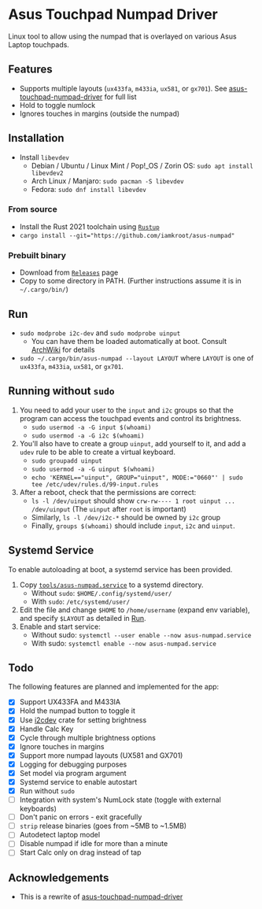 # Asus Touchpad Numpad Driver

Linux tool to allow using the numpad that is overlayed on various Asus Laptop touchpads.

## Features
* Supports multiple layouts (`ux433fa`, `m433ia`, `ux581`, or `gx701`). See [asus-touchpad-numpad-driver](https://github.com/mohamed-badaoui/asus-touchpad-numpad-driver) for full list
* Hold to toggle numlock
* Ignores touches in margins (outside the numpad)

## Installation
* Install `libevdev`
    * Debian / Ubuntu / Linux Mint / Pop!\_OS / Zorin OS: `sudo apt install libevdev2`
    * Arch Linux / Manjaro: `sudo pacman -S libevdev`
    * Fedora: `sudo dnf install libevdev`

### From source
* Install the Rust 2021 toolchain using [`Rustup`](https://rustup.rs)
* `cargo install --git="https://github.com/iamkroot/asus-numpad"`

### Prebuilt binary
* Download from [`Releases`](https://github.com/iamkroot/asus-numpad/releases) page
* Copy to some directory in PATH. (Further instructions assume it is in `~/.cargo/bin/`)

## Run
* `sudo modprobe i2c-dev` and `sudo modprobe uinput`
    * You can have them be loaded automatically at boot. Consult [ArchWiki](https://wiki.archlinux.org/title/Kernel_module#Automatic_module_loading_with_systemd) for details
* `sudo ~/.cargo/bin/asus-numpad --layout LAYOUT` where `LAYOUT` is one of `ux433fa`, `m433ia`, `ux581`, or `gx701`.

## Running without `sudo`
1. You need to add your user to the `input` and `i2c` groups so that the program can access the touchpad events and control its brightness.
    * `sudo usermod -a -G input $(whoami)`
    * `sudo usermod -a -G i2c $(whoami)`
2. You'll also have to create a group `uinput`, add yourself to it, and add a `udev` rule to be able to create a virtual keyboard.
    * `sudo groupadd uinput`
    * `sudo usermod -a -G uinput $(whoami)`
    * `echo 'KERNEL=="uinput", GROUP="uinput", MODE:="0660"' | sudo tee /etc/udev/rules.d/99-input.rules`
3. After a reboot, check that the permissions are correct:
    * `ls -l /dev/uinput` should show `crw-rw---- 1 root uinput ... /dev/uinput` (The `uinput` after `root` is important)
    * Similarly, `ls -l /dev/i2c-*` should be owned by `i2c` group
    * Finally, `groups $(whoami)` should include `input`, `i2c` and `uinput`.

## Systemd Service
To enable autoloading at boot, a systemd service has been provided.
1. Copy [`tools/asus-numpad.service`](tools/asus-numpad.service) to a systemd directory.
    * Without `sudo`: `$HOME/.config/systemd/user/`
    * With `sudo`: `/etc/systemd/user/`
2. Edit the file and change `$HOME` to `/home/username` (expand env variable), and specify `$LAYOUT` as detailed in [Run](#Run).
3. Enable and start service:
    * Without sudo: `systemctl --user enable --now asus-numpad.service`
    * With sudo: `systemctl enable --now asus-numpad.service`

## Todo

The following features are planned and implemented for the app:
* [x] Support UX433FA and M433IA
* [x] Hold the numpad button to toggle it
* [x] Use [i2cdev](https://crates.io/crates/i2cdev) crate for setting brightness
* [x] Handle Calc Key
* [x] Cycle through multiple brightness options
* [x] Ignore touches in margins
* [x] Support more numpad layouts (UX581 and GX701)
* [x] Logging for debugging purposes
* [x] Set model via program argument
* [x] Systemd service to enable autostart
* [x] Run without `sudo`
* [ ] Integration with system's NumLock state (toggle with external keyboards)
* [ ] Don't panic on errors - exit gracefully
* [ ] `strip` release binaries (goes from ~5MB to ~1.5MB)
* [ ] Autodetect laptop model
* [ ] Disable numpad if idle for more than a minute
* [ ] Start Calc only on drag instead of tap

## Acknowledgements
* This is a rewrite of [asus-touchpad-numpad-driver](https://github.com/mohamed-badaoui/asus-touchpad-numpad-driver)
